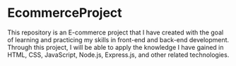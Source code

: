 # EcommerceProject
 This repository is an E-commerce project that I have created with the goal of learning and practicing my skills in front-end and back-end development. Through this project, I will be able to apply the knowledge I have gained in HTML, CSS, JavaScript, Node.js, Express.js, and other related technologies.
